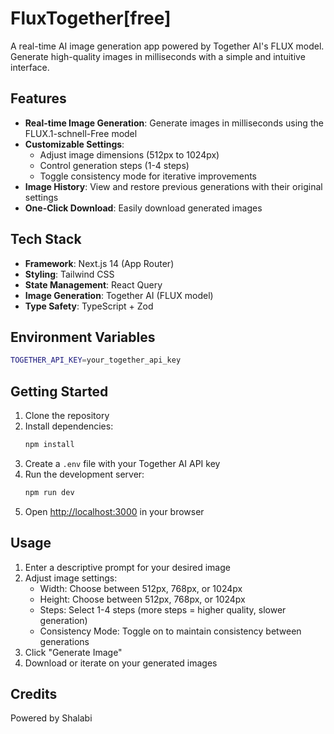 # FluxTogether[free]

A real-time AI image generation app powered by Together AI's FLUX model. Generate high-quality images in milliseconds with a simple and intuitive interface.

## Features

- **Real-time Image Generation**: Generate images in milliseconds using the FLUX.1-schnell-Free model
- **Customizable Settings**:
  - Adjust image dimensions (512px to 1024px)
  - Control generation steps (1-4 steps)
  - Toggle consistency mode for iterative improvements
- **Image History**: View and restore previous generations with their original settings
- **One-Click Download**: Easily download generated images

## Tech Stack

- **Framework**: Next.js 14 (App Router)
- **Styling**: Tailwind CSS
- **State Management**: React Query
- **Image Generation**: Together AI (FLUX model)
- **Type Safety**: TypeScript + Zod

## Environment Variables

```bash
TOGETHER_API_KEY=your_together_api_key
```

## Getting Started

1. Clone the repository
2. Install dependencies:
   ```bash
   npm install
   ```
3. Create a `.env` file with your Together AI API key
4. Run the development server:
   ```bash
   npm run dev
   ```
5. Open [http://localhost:3000](http://localhost:3000) in your browser

## Usage

1. Enter a descriptive prompt for your desired image
2. Adjust image settings:
   - Width: Choose between 512px, 768px, or 1024px
   - Height: Choose between 512px, 768px, or 1024px
   - Steps: Select 1-4 steps (more steps = higher quality, slower generation)
   - Consistency Mode: Toggle on to maintain consistency between generations
3. Click "Generate Image"
4. Download or iterate on your generated images

## Credits

Powered by Shalabi
